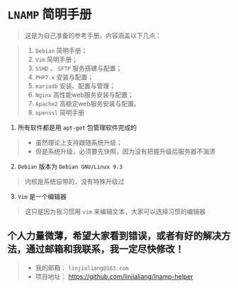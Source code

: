 # **`LNAMP` 简明手册**

> 这是为自己准备的参考手册，内容涵盖以下几点：

> 1. `Debian` 简明手册；
> 2. `Vim` 简明手册；
> 3. `SSHD` 、 `SFTP` 服务搭建与配置；
> 4. `PHP7.x` 安装与配置；
> 5. `mariadb` 安装、配置与管理；
> 6. `Nginx` 高性能web服务安装与配置；
> 7. `Apache2` 高稳定web服务安装与配置。
> 8. `openssl` 简明手册

1. 所有软件都是用 `apt-get` 包管理软件完成的

  > - 虽然理论上支持跟随系统升级；
  > - 但是系统升级，必须要先快照，因为没有把握升级后服务器不漰溃

2. `Debian` 版本为 `Debian GNU/Linux 9.3`

  > 内核是系统自带的，没有特殊升级过

3. `Vim` 是一个编辑器

  > 这只是因为我习惯用 `vim` 来编辑文本，大家可以选择习惯的编辑器

## 个人力量微薄，希望大家看到错误，或者有好的解决方法，通过邮箱和我联系，我一定尽快修改！

> - 我的邮箱： `linjialiang@163.com`
> - 项目地址： <https://github.com/linjialiang/lnamp-helper>
